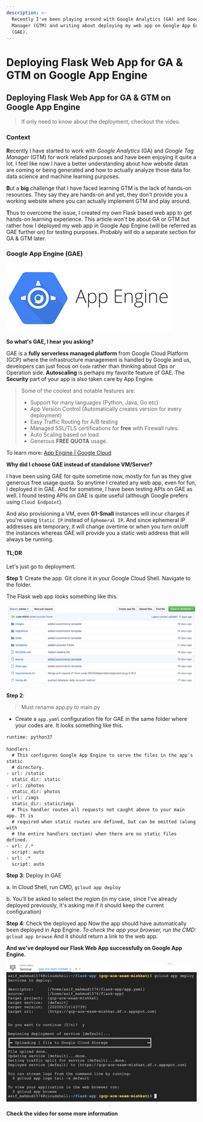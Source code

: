 ```yaml
---
description: >-
  Recently I've been playing around with Google Analytics (GA) and Google Tag
  Manager (GTM) and writing about deploying my web app on Google App Engine
  (GAE).
---
```


# Deploying Flask Web App for GA & GTM on Google App Engine

## Deploying Flask Web App for GA & GTM on Google App Engine

> If only need to know about the deployment, checkout the video.

### Context

**R**ecently I have started to work with _Google Analytics_ \(GA\) and _Google Tag Manager_ \(GTM\) for work related purposes and have been enjoying it quite a lot. I feel like now I have a better understanding about how website datas are coming or being generated and how to actually analyze those data for data science and machine learning purposes.

**B**ut a **big** challenge that I have faced learning GTM is the lack of hands-on resources. They say they are hands-on and yet, they don't provide you a working website where you can actually implement GTM and play around.

**T**hus to overcome the issue, I created my own Flask based web app to get hands-on learning experience. This article won't be about GA or GTM but rather how I deployed my web app in Google App Engine \(will be referred as GAE further on\) for testing purposes. Probably will do a separate section for GA & GTM later.

### Google App Engine \(GAE\)

![Google App Engine](../../.gitbook/assets/App-Engine-logo1.png)

**So what's GAE, I hear you asking?**

GAE is a **fully serverless managed platform** from Google Cloud Platform \(GCP\) where the infrastructure management is handled by Google and us, developers can just focus on `Code` rather than thinking about Ops or Operation side. **Autoscaling** is perhaps my favorite feature of GAE. The **Security** part of your app is also taken care by App Engine.

> Some of the coolest and notable features are:
>
> * Support for many languages \(Python, Java, Go etc\)
> * App Version Control \(Automatically creates version for every deployment\)
> * Easy Traffic Routing for A/B testing
> * Managed SSL/TLS certifications for **free** with Firewall rules.
> * Auto Scaling based on load.
> * Generous **FREE QUOTA** usage.

To learn more: [App Engine \| Google Cloud](https://cloud.google.com/appengine)

**Why did I choose GAE instead of standalone VM/Server?**

I have been using GAE for quite sometime now, mostly for fun as they give generous free usage quota. So anytime I created any web app, even for fun, I deployed it in GAE. And for sometime, I have been testing APIs on GAE as well. I found testing APIs on GAE is quite useful \(although Google prefers using `Cloud Endpoint`\).

And also provisioning a VM, even **G1-Small** instances will incur charges if you're using `Static IP` instead of `Ephemeral IP`. And since ephemeral IP addresses are temporary, it will change overtime or when you turn on/off the instances whereas GAE will provide you a static web address that will always be running.

#### TL;DR

Let's just go to deployment.

**Step 1**: Create the app. Git clone it in your Google Cloud Shell. Navigate to the folder.

The Flask web app looks something like this.

 

![Flask App Structure](../../.gitbook/assets/git_image.png)

**Step 2**:

> Must rename app.py to main.py

* Create a `app.yaml` configuration file for GAE in the same folder where your codes are. It looks something like this.

```text
runtime: python37

handlers:
  # This configures Google App Engine to serve the files in the app's static
  # directory.
- url: /static
  static_dir: static
- url: /photos
  static_dir: photos
- url: /imgs
  static_dir: static/imgs
  # This handler routes all requests not caught above to your main app. It is
  # required when static routes are defined, but can be omitted (along with
  # the entire handlers section) when there are no static files defined.
- url: /.*
  script: auto
- url: .*
  script: auto
```

**Step 3**: Deploy in GAE 

a. In Cloud Shell, run CMD, `gcloud app deploy` 

b. You'll be asked to select the region \(in my case, since I've already deployed previously, it's asking me if it should keep the current configuration\)

**Step 4**: Check the deployed app Now the app should have automatically been deployed in App Engine. _To check the app your browser, run the CMD:_ `gcloud app browse` And it should return a link to the web app.

**And we've deployed our Flask Web App successfully on Google App Engine.**

![App Engine Successful Deployment](../../.gitbook/assets/Screenshot%202020-05-31%20at%204.42.38%20PM.png)

#### Check the video for some more information

